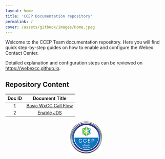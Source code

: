 ```yaml
---
layout: home
title: 'CCEP Documentation repository'
permalink: /
cover: /assets/gitbook/images/Home.jpeg
---
```



Welcome to the CCEP Team documentation repository. Here you will find quick step-by-step guides on how to enable and configure the Webex Contact Center.

Detailed explanation and configuration steps can be reviewed on <https://webexcc.github.io>.


## Repository Content

| Doc ID |                      Document Title                         | 
|:------:|:-----------------------------------------------------------:|
| 1 | [Basic WxCC Call Flow](/pages/BasicFlow/) |
| 2 | [Enable JDS](/pages/JDS/)  |


<center><img src="/assets/gitbook/images/ccep.png" width="100"></center>

